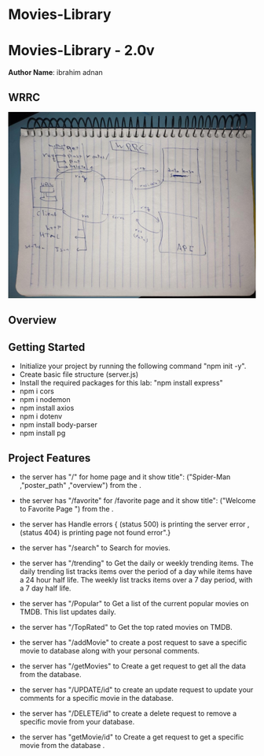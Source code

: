 # Movies-Library

# Movies-Library - 2.0v

**Author Name**: ibrahim adnan

## WRRC

  ![WRRC](/assests/WRRC4.jpeg)

## Overview

## Getting Started
<!-- What are the steps that a user must take in order to build this app on their own machine and get it running? -->

- Initialize your project by running the following command "npm init -y".
- Create basic file structure (server.js)
- Install the required packages for this lab: "npm install express"
- npm i cors
- npm i nodemon
- npm install axios
- npm i dotenv
- npm install body-parser
- npm install pg

## Project Features
<!-- What are the features included in you app -->
- the server has "/"  for home page and it show title": ("Spider-Man ,"poster_path" ,"overview") from the .
- the server has "/favorite"  for /favorite page and it show title": ("Welcome to Favorite Page
") from the .
- the server has Handle errors {
(status 500)  is printing the server error ,
(status 404)  is printing page not found error".}
- the server has "/search"  to Search for movies.

- the server has "/trending" to Get the daily or weekly trending items. The daily trending list tracks items over the period of a day while items have a 24 hour half life. The weekly list tracks items over a 7 day period, with a 7 day half life.

- the server has "/Popular" to Get a list of the current popular movies on TMDB. This list updates daily.

- the server has "/TopRated" to Get the top rated movies on TMDB.

- the server has "/addMovie" to create a post request to save a specific movie to database along with your personal comments.

- the server has "/getMovies" to Create a get request to get all the data from the database.

- the server has "/UPDATE/id" to create an update request to update your comments for a specific movie in the database.

- the server has "/DELETE/id" to create a delete request to remove a specific movie from your database.

- the server has "getMovie/id" to Create a get request to get a specific movie from the database .
